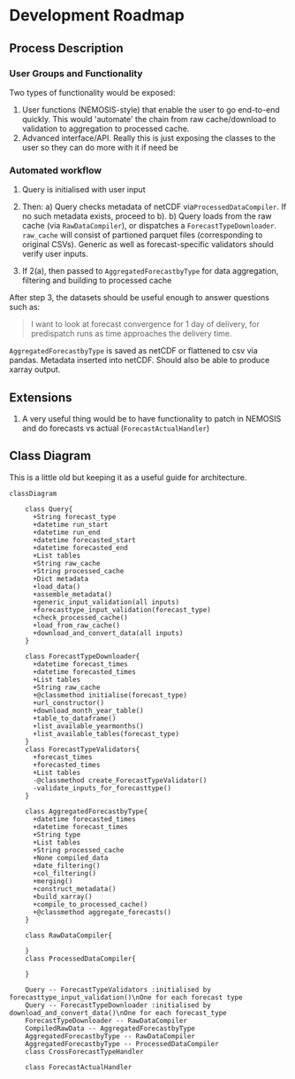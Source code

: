 # Development Roadmap

## Process Description

### User Groups and Functionality

Two types of functionality would be exposed:

1. User functions (NEMOSIS-style) that enable the user to go end-to-end quickly. This would 'automate' the chain from raw cache/download to validation to aggregation to processed cache.
2. Advanced interface/API. Really this is just exposing the classes to the user so they can do more with it if need be

### Automated workflow

1. Query is initialised with user input
2. Then:
    a) Query checks metadata of netCDF via`ProcessedDataCompiler`. If no such metadata exists, proceed to b).
    b) Query loads from the raw cache (via `RawDataCompiler`), or dispatches a `ForecastTypeDownloader`. `raw_cache` will consist of partioned parquet files (corresponding to original CSVs). Generic as well as forecast-specific validators should verify user inputs.

3. If 2(a), then passed to `AggregatedForecastbyType` for data aggregation, filtering and building to processed cache

After step 3, the datasets should be useful enough to answer questions such as:
>I want to look at forecast convergence for 1 day of delivery, for predispatch runs as time approaches the delivery time.

`AggregatedForecastbyType` is saved as netCDF or flattened to csv via pandas. Metadata inserted into netCDF. Should also be able to produce xarray output.

## Extensions

1. A very useful thing would be to have functionality to patch in NEMOSIS and do forecasts vs actual (`ForecastActualHandler`)

## Class Diagram

This is a little old but keeping it as a useful guide for architecture.

```mermaid
classDiagram

    class Query{
      +String forecast_type
      +datetime run_start
      +datetime run_end
      +datetime forecasted_start
      +datetime forecasted_end
      +List tables
      +String raw_cache
      +String processed_cache
      +Dict metadata
      +load_data()
      +assemble_metadata()
      +generic_input_validation(all inputs)
      +forecasttype_input_validation(forecast_type)
      +check_processed_cache()
      +load_from_raw_cache()
      +download_and_convert_data(all inputs)
    }

    class ForecastTypeDownloader{
      +datetime forecast_times
      +datetime forecasted_times
      +List tables
      +String raw_cache
      +@classmethod initialise(forecast_type)
      +url_constructor()
      +download_month_year_table()
      +table_to_dataframe()
      +list_available_yearmonths()
      +list_available_tables(forecast_type)
    }
    class ForecastTypeValidators{
      +forecast_times
      +forecasted_times
      +List tables
      -@classmethod create_ForecastTypeValidator()
      -validate_inputs_for_forecasttype()
    }

    class AggregatedForecastbyType{
      +datetime forecasted_times
      +datetime forecast_times
      +String type
      +List tables
      +String processed_cache
      +None compiled_data
      +date_filtering()
      +col_filtering()
      +merging()
      +construct_metadata()
      +build_xarray()
      +compile_to_processed_cache()
      +@classmethod aggregate_forecasts()
    }

    class RawDataCompiler{

    }
    class ProcessedDataCompiler{

    }

    Query -- ForecastTypeValidators :initialised by forecasttype_input_validation()\nOne for each forecast type
    Query -- ForecastTypeDownloader :initialised by download_and_convert_data()\nOne for each forecast_type
    ForecastTypeDownloader -- RawDataCompiler
    CompiledRawData -- AggregatedForecastbyType
    AggregatedForecastbyType -- RawDataCompiler
    AggregatedForecastbyType -- ProcessedDataCompiler
    class CrossForecastTypeHandler

    class ForecastActualHandler
```

